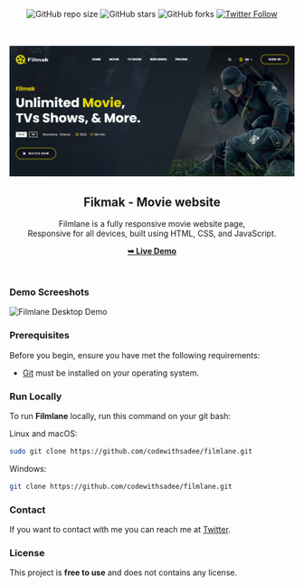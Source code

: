 <div align="center">
  
  ![GitHub repo size](https://img.shields.io/github/repo-size/Mo7ammedd/Filmak)
![GitHub stars](https://img.shields.io/github/stars/Mo7ammedd/Filmak?style=social)
![GitHub forks](https://img.shields.io/github/forks/Mo7ammedd/Filmak?style=social)
[![Twitter Follow](https://img.shields.io/twitter/follow/Mo7ammedd_?style=social)](https://twitter.com/mohameddtv)


  <br />
  <br />
  
  <img src="https://github.com/Mo7ammedd/Filmak/blob/main/assets/images/readmepic.png?raw=true" />

  <h2 align="center">Fikmak - Movie website</h2>

  Filmlane is a fully responsive movie website page, <br />Responsive for all devices, built using HTML, CSS, and JavaScript.

  <a href="https://mo7ammedd.github.io/Filmak/"><strong>➥ Live Demo</strong></a>

</div>

<br />

### Demo Screeshots

![Filmlane Desktop Demo](https://github.com/codewithsadee/filmlane/blob/master/readme-images/desktop.png?raw=true")

### Prerequisites

Before you begin, ensure you have met the following requirements:

* [Git](https://git-scm.com/downloads "Download Git") must be installed on your operating system.

### Run Locally

To run **Filmlane** locally, run this command on your git bash:

Linux and macOS:

```bash
sudo git clone https://github.com/codewithsadee/filmlane.git
```

Windows:

```bash
git clone https://github.com/codewithsadee/filmlane.git
```

### Contact

If you want to contact with me you can reach me at [Twitter](https://twitter.com/mohameddtv).

### License

This project is **free to use** and does not contains any license.

